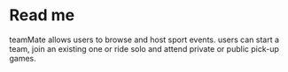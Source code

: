 # Read me

teamMate allows users to browse and host sport events. users can start a team, join an existing one or ride solo and attend private or public pick-up games.
